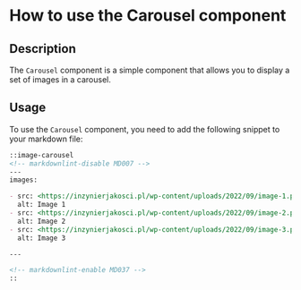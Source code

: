 # How to use the Carousel component

## Description

The `Carousel` component is a simple component that allows you to display a set of images in a carousel.

## Usage

To use the `Carousel` component, you need to add the following snippet to your markdown file:

```markdown
::image-carousel
<!-- markdownlint-disable MD007 -->
---
images:

- src: <https://inzynierjakosci.pl/wp-content/uploads/2022/09/image-1.png>
  alt: Image 1
- src: <https://inzynierjakosci.pl/wp-content/uploads/2022/09/image-2.png>
  alt: Image 2
- src: <https://inzynierjakosci.pl/wp-content/uploads/2022/09/image-3.png>
  alt: Image 3

---

<!-- markdownlint-enable MD037 -->
::
```
